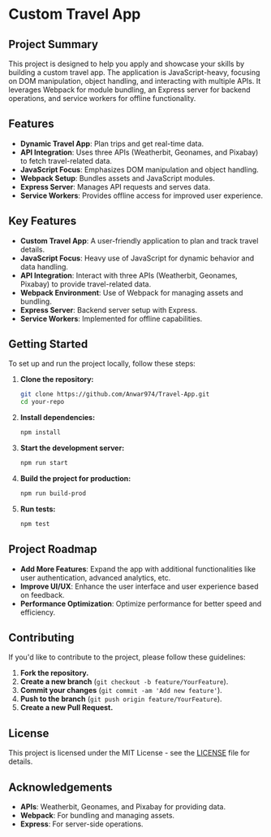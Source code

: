 # Custom Travel App

## Project Summary

This project is designed to help you apply and showcase your skills by building a custom travel app. The application is JavaScript-heavy, focusing on DOM manipulation, object handling, and interacting with multiple APIs. It leverages Webpack for module bundling, an Express server for backend operations, and service workers for offline functionality.

## Features

- **Dynamic Travel App**: Plan trips and get real-time data.
- **API Integration**: Uses three APIs (Weatherbit, Geonames, and Pixabay) to fetch travel-related data.
- **JavaScript Focus**: Emphasizes DOM manipulation and object handling.
- **Webpack Setup**: Bundles assets and JavaScript modules.
- **Express Server**: Manages API requests and serves data.
- **Service Workers**: Provides offline access for improved user experience.

## Key Features

- **Custom Travel App**: A user-friendly application to plan and track travel details.
- **JavaScript Focus**: Heavy use of JavaScript for dynamic behavior and data handling.
- **API Integration**: Interact with three APIs (Weatherbit, Geonames, Pixabay) to provide travel-related data.
- **Webpack Environment**: Use of Webpack for managing assets and bundling.
- **Express Server**: Backend server setup with Express.
- **Service Workers**: Implemented for offline capabilities.

## Getting Started

To set up and run the project locally, follow these steps:

1. **Clone the repository:**

    ```bash
    git clone https://github.com/Anwar974/Travel-App.git
    cd your-repo
    ```

2. **Install dependencies:**

    ```bash
    npm install
    ```

3. **Start the development server:**

    ```bash
    npm run start
    ```

4. **Build the project for production:**

    ```bash
    npm run build-prod
    ```

5. **Run tests:**

    ```bash
    npm test
    ```

## Project Roadmap

- **Add More Features**: Expand the app with additional functionalities like user authentication, advanced analytics, etc.
- **Improve UI/UX**: Enhance the user interface and user experience based on feedback.
- **Performance Optimization**: Optimize performance for better speed and efficiency.

## Contributing

If you'd like to contribute to the project, please follow these guidelines:

1. **Fork the repository.**
2. **Create a new branch** (`git checkout -b feature/YourFeature`).
3. **Commit your changes** (`git commit -am 'Add new feature'`).
4. **Push to the branch** (`git push origin feature/YourFeature`).
5. **Create a new Pull Request.**

## License

This project is licensed under the MIT License - see the [LICENSE](./LICENSE) file for details.

## Acknowledgements

- **APIs**: Weatherbit, Geonames, and Pixabay for providing data.
- **Webpack**: For bundling and managing assets.
- **Express**: For server-side operations.
